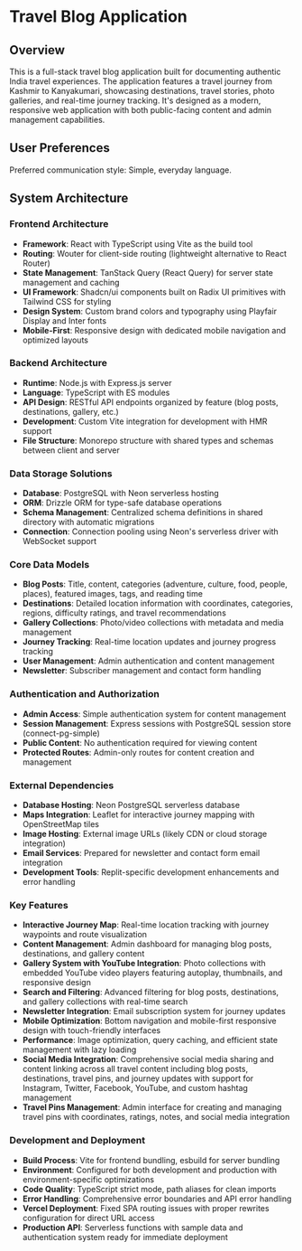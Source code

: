 # Travel Blog Application

## Overview

This is a full-stack travel blog application built for documenting authentic India travel experiences. The application features a travel journey from Kashmir to Kanyakumari, showcasing destinations, travel stories, photo galleries, and real-time journey tracking. It's designed as a modern, responsive web application with both public-facing content and admin management capabilities.

## User Preferences

Preferred communication style: Simple, everyday language.

## System Architecture

### Frontend Architecture
- **Framework**: React with TypeScript using Vite as the build tool
- **Routing**: Wouter for client-side routing (lightweight alternative to React Router)
- **State Management**: TanStack Query (React Query) for server state management and caching
- **UI Framework**: Shadcn/ui components built on Radix UI primitives with Tailwind CSS for styling
- **Design System**: Custom brand colors and typography using Playfair Display and Inter fonts
- **Mobile-First**: Responsive design with dedicated mobile navigation and optimized layouts

### Backend Architecture
- **Runtime**: Node.js with Express.js server
- **Language**: TypeScript with ES modules
- **API Design**: RESTful API endpoints organized by feature (blog posts, destinations, gallery, etc.)
- **Development**: Custom Vite integration for development with HMR support
- **File Structure**: Monorepo structure with shared types and schemas between client and server

### Data Storage Solutions
- **Database**: PostgreSQL with Neon serverless hosting
- **ORM**: Drizzle ORM for type-safe database operations
- **Schema Management**: Centralized schema definitions in shared directory with automatic migrations
- **Connection**: Connection pooling using Neon's serverless driver with WebSocket support

### Core Data Models
- **Blog Posts**: Title, content, categories (adventure, culture, food, people, places), featured images, tags, and reading time
- **Destinations**: Detailed location information with coordinates, categories, regions, difficulty ratings, and travel recommendations
- **Gallery Collections**: Photo/video collections with metadata and media management
- **Journey Tracking**: Real-time location updates and journey progress tracking
- **User Management**: Admin authentication and content management
- **Newsletter**: Subscriber management and contact form handling

### Authentication and Authorization
- **Admin Access**: Simple authentication system for content management
- **Session Management**: Express sessions with PostgreSQL session store (connect-pg-simple)
- **Public Content**: No authentication required for viewing content
- **Protected Routes**: Admin-only routes for content creation and management

### External Dependencies
- **Database Hosting**: Neon PostgreSQL serverless database
- **Maps Integration**: Leaflet for interactive journey mapping with OpenStreetMap tiles
- **Image Hosting**: External image URLs (likely CDN or cloud storage integration)
- **Email Services**: Prepared for newsletter and contact form email integration
- **Development Tools**: Replit-specific development enhancements and error handling

### Key Features
- **Interactive Journey Map**: Real-time location tracking with journey waypoints and route visualization
- **Content Management**: Admin dashboard for managing blog posts, destinations, and gallery content
- **Gallery System with YouTube Integration**: Photo collections with embedded YouTube video players featuring autoplay, thumbnails, and responsive design
- **Search and Filtering**: Advanced filtering for blog posts, destinations, and gallery collections with real-time search
- **Newsletter Integration**: Email subscription system for journey updates
- **Mobile Optimization**: Bottom navigation and mobile-first responsive design with touch-friendly interfaces
- **Performance**: Image optimization, query caching, and efficient state management with lazy loading
- **Social Media Integration**: Comprehensive social media sharing and content linking across all travel content including blog posts, destinations, travel pins, and journey updates with support for Instagram, Twitter, Facebook, YouTube, and custom hashtag management
- **Travel Pins Management**: Admin interface for creating and managing travel pins with coordinates, ratings, notes, and social media integration

### Development and Deployment
- **Build Process**: Vite for frontend bundling, esbuild for server bundling
- **Environment**: Configured for both development and production with environment-specific optimizations
- **Code Quality**: TypeScript strict mode, path aliases for clean imports
- **Error Handling**: Comprehensive error boundaries and API error handling
- **Vercel Deployment**: Fixed SPA routing issues with proper rewrites configuration for direct URL access
- **Production API**: Serverless functions with sample data and authentication system ready for immediate deployment